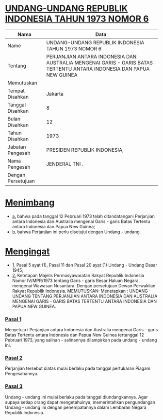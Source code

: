 # [UNDANG-UNDANG REPUBLIK INDONESIA TAHUN 1973 NOMOR 6](http://example.org/legal/peraturan/uu/1973/6)

| Nama | Data |
| ------ | ----- |
|Name|UNDANG-UNDANG REPUBLIK INDONESIA TAHUN 1973 NOMOR 6|
|Tentang| PERJANJIAN ANTARA INDONESIA DAN AUSTRALIA MENGENAI GARIS - GARIS BATAS TERTENTU ANTARA INDONESIA DAN PAPUA NEW GUINEA|
|Memutuskan||
|Tempat Disahkan|Jakarta|
|Tanggal Disahkan|8|
|Bulan Disahkan|12|
|Tahun Disahkan|1973|
|Jabatan Pengesah|PRESIDEN REPUBLIK INDONESIA,|
|Nama Pengesah|JENDERAL TNI .|
|Dengan Persetujuan||
# [Menimbang](http://example.org/legal/peraturan/uu/1973/6/menimbang)

* [a.](http://example.org/legal/peraturan/uu/1973/6/menimbang/huruf/a) bahwa pada tanggal 12 Pebruari 1973 telah ditandatangani Perjanjian antara Indonesia dan Australia mengenai Garis - garis Batas Tertentu antara Indonesia dan Papua New Guinea;
* [b.](http://example.org/legal/peraturan/uu/1973/6/menimbang/huruf/b) bahwa Perjanjian ini perlu disetujui dengan Undang - undang.
# [Mengingat](http://example.org/legal/peraturan/uu/1973/6/mengingat)

* [1.](http://example.org/legal/peraturan/uu/1973/6/mengingat/huruf/0001) Pasal 5 ayat (1), Pasal 11 dan Pasal 20 ayat (1) Undang - Undang Dasar 1945;
* [2.](http://example.org/legal/peraturan/uu/1973/6/mengingat/huruf/0002) Ketetapan Majelis Permusyawaratan Rakyat Republik Indonesia Nomor IV/MPR/1973 tentang Garis - garis Besar Haluan Negara, mengenai Wawasan Nusantara. Dengan persetujuan Dewan Perwakilan Rakyat Republik Indonesia. MEMUTUSKAN: Menetapkan : UNDANG - UNDANG TENTANG PERJANJIAN ANTARA INDONESIA DAN AUSTRALIA MENGENAI GARIS - GARIS BATAS TERTENTU ANTARA INDONESIA DAN PAPUA NEW GUINEA.

### [Pasal 1](http://example.org/legal/peraturan/uu/1973/6/pasal/0001)
Menyetuju i Perjanjian antara Indonesia dan Australia mengenai Garis - garis Batas Tertentu antara Indonesia dan Papua New Guinea tertanggal 12 Pebruari 1973, yang salinan - salinannya dilampirkan pada undang - undang ini.


### [Pasal 2](http://example.org/legal/peraturan/uu/1973/6/pasal/0002)
Perjanjian tersebut diatas mulai berlaku pada tanggal pertukaran Piagam Pengesahannya.


### [Pasal 3](http://example.org/legal/peraturan/uu/1973/6/pasal/0003)
Undang - undang ini mulai berlaku pada tanggal diundangkannya. Agar supaya setiap orang dapat mengetahuinya, memerintahkan pengundangan Undang - undang ini dengan penempatannya dalam Lembaran Negara Republik Indonesia.
